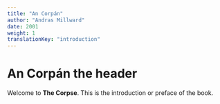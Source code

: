 ```yaml
---
title: "An Corpán"
author: "Andras Millward"
date: 2001
weight: 1
translationKey: "introduction"
---
```


# An Corpán the header

Welcome to **The Corpse**. This is the introduction or preface of the book.
